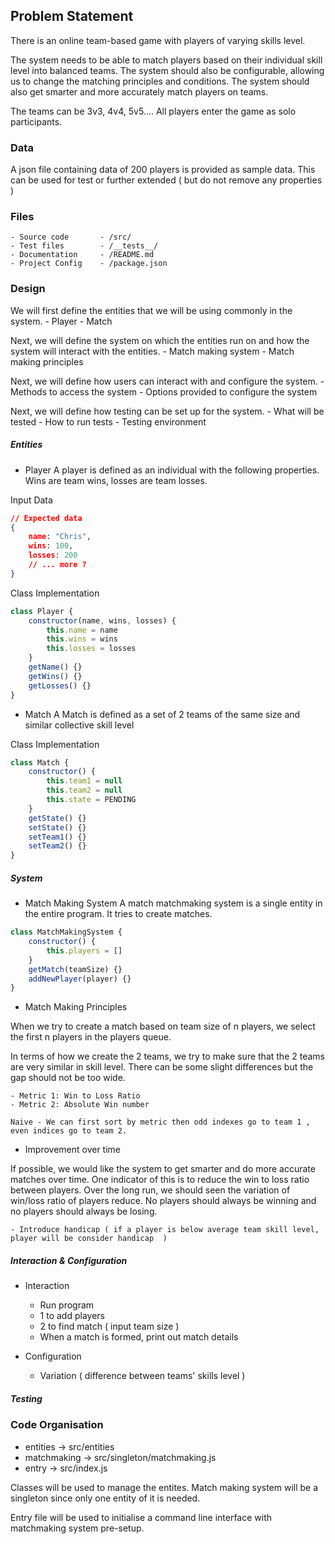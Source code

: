 ## Problem Statement

There is an online team-based game with players of varying skills level.

The system needs to be able to match players based on their individual skill level into balanced teams. 
The system should also be configurable, allowing us to change the matching principles and conditions.
The system should also get smarter and more accurately match players on teams.

The teams can be 3v3, 4v4, 5v5....
All players enter the game as solo participants.


### Data

A json file containing data of 200 players is provided as sample data. This can be used for test or further extended ( but do not remove any properties )


### Files

```
- Source code       - /src/
- Test files        - /__tests__/
- Documentation     - /README.md
- Project Config    - /package.json
```


### Design

We will first define the entities that we will be using commonly in the system. 
    - Player
    - Match

Next, we will define the system on which the entities run on and how the system will interact with the entities.
    - Match making system
    - Match making principles

Next, we will define how users can interact with and configure the system. 
    - Methods to access the system
    - Options provided to configure the system

Next, we will define how testing can be set up for the system.
    - What will be tested
    - How to run tests
    - Testing environment


##### Entities

- Player 
A player is defined as an individual with the following properties. Wins are team wins, losses are team losses.

Input Data
```json
// Expected data
{
    name: "Chris",
    wins: 100,
    losses: 200
    // ... more ?
}
```

Class Implementation
```js
class Player {
    constructor(name, wins, losses) {
        this.name = name
        this.wins = wins
        this.losses = losses
    }
    getName() {}
    getWins() {}
    getLosses() {}
}
```

- Match
A Match is defined as a set of 2 teams of the same size and similar collective skill level

Class Implementation
```js
class Match { 
    constructor() { 
        this.team1 = null
        this.team2 = null
        this.state = PENDING 
    }
    getState() {}
    setState() {}
    setTeam1() {}
    setTeam2() {}
}
```

##### System

- Match Making System
A match matchmaking system is a single entity in the entire program. It tries to create matches.
```js
class MatchMakingSystem {
    constructor() {
        this.players = []
    }
    getMatch(teamSize) {}
    addNewPlayer(player) {}
}
```

- Match Making Principles

When we try to create a match based on team size of n players, we select the first n players in the players queue.

In terms of how we create the 2 teams, we try to make sure that the 2 teams are very similar in skill level. There can be some slight differences but the gap should not be too wide.

    - Metric 1: Win to Loss Ratio
    - Metric 2: Absolute Win number

    Naive - We can first sort by metric then odd indexes go to team 1 , even indices go to team 2.

- Improvement over time 

If possible, we would like the system to get smarter and do more accurate matches over time. One indicator of this is to reduce the win to loss ratio between players. Over the long run, we should seen the variation of win/loss ratio of players reduce. No players should always be winning and no players should always be losing.

    - Introduce handicap ( if a player is below average team skill level, player will be consider handicap  )


##### Interaction & Configuration

- Interaction
    - Run program
    - 1 to add players
    - 2 to find match ( input team size )
    - When a match is formed, print out match details

- Configuration
    - Variation ( difference between teams' skills level )


##### Testing

### Code Organisation

- entities      -> src/entities
- matchmaking   -> src/singleton/matchmaking.js
- entry         -> src/index.js

Classes will be used to manage the entites. Match making system will be a singleton since only one entity of it is needed.


Entry file will be used to initialise a command line interface with matchmaking system pre-setup.





